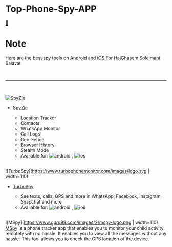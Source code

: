 # Top-Phone-Spy-APP

[🤷](https://abolfazlcyberarmy.github.io/Top-Phone-Spy-APP/)

# Note
Here are the best spy tools on Android and iOS
For [HajGhasem Soleimani](https://hajghasem.ir/) Salavat

<br><hr><br>

![SpyZie](https://spyzie.io/assets/header_logo.svg)
- [SpyZie](https://spyzie.io/)
  - Location Tracker
  - Contacts
  - WhatsApp Monitor
  - Call Logs
  - Geo-Fence
  - Browser History
  - Stealth Mode
  - Available for: ![android](https://spyzie.io/assets/android.svg) , ![ios](https://spyzie.io/assets/ios.svg)
  
  
  <br>
  
![TurboSpy](https://www.turbophonemonitor.com/images/logo.svg | width=110)
- [TurboSpy](https://www.turbophonemonitor.com/)
  - See texts, calls, GPS and more in WhatsApp, Facebook, Instagram, Snapchat and more
  - Available for: ![android](https://spyzie.io/assets/android.svg) , ![ios](https://spyzie.io/assets/ios.svg)
  
  
  <br>


![MSpy](https://www.guru99.com/images/2/mspy-logo.png | width=110)
[MSpy](https://track.mspy.click/aff_c?offer_id=2&aff_id=12573&aff_sub=best-mobile-spy-apps) is a phone tracker app that enables you to monitor your child activity remotely with no hassle. It enables you to view all the messages without any hassle. This tool allows you to check the GPS location of the device.
  

  
<style>
  article [rel="noopener noreferrer"] img {
    max-width: 33% !important;
  }
</style>
